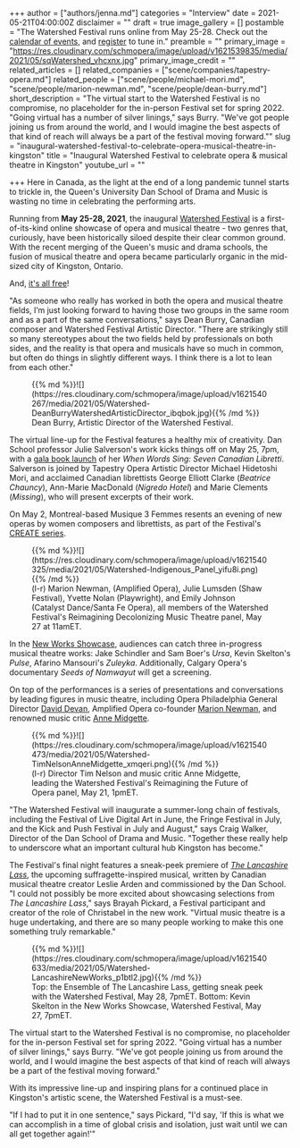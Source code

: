 +++
author = ["authors/jenna.md"]
categories = "Interview"
date = 2021-05-21T04:00:00Z
disclaimer = ""
draft = true
image_gallery = []
postamble = "The Watershed Festival runs online from May 25-28. Check out the [calendar of events](https://www.watershedmusictheatre.com/festivalschedule), and [register](https://events.eply.com/WatershedFestival) to tune in."
preamble = ""
primary_image = "https://res.cloudinary.com/schmopera/image/upload/v1621539835/media/2021/05/sqWatershed_vhcxnx.jpg"
primary_image_credit = ""
related_articles = []
related_companies = ["scene/companies/tapestry-opera.md"]
related_people = ["scene/people/michael-mori.md", "scene/people/marion-newman.md", "scene/people/dean-burry.md"]
short_description = "The virtual start to the Watershed Festival is no compromise, no placeholder for the in-person Festival set for spring 2022. \"Going virtual has a number of silver linings,\" says Burry. \"We've got people joining us from around the world, and I would imagine the best aspects of that kind of reach will always be a part of the festival moving forward.\""
slug = "inaugural-watershed-festival-to-celebrate-opera-musical-theatre-in-kingston"
title = "Inaugural Watershed Festival to celebrate opera & musical theatre in Kingston"
youtube_url = ""

+++
Here in Canada, as the light at the end of a long pandemic tunnel starts to trickle in, the Queen's University Dan School of Drama and Music is wasting no time in celebrating the performing arts.

Running from **May 25-28, 2021**, the inaugural [Watershed Festival](https://www.watershedmusictheatre.com/) is a first-of-its-kind online showcase of opera and musical theatre - two genres that, curiously, have been historically siloed despite their clear common ground. With the recent merging of the Queen's music and drama schools, the fusion of musical theatre and opera became particularly organic in the mid-sized city of Kingston, Ontario. 

And, [it's all free](https://events.eply.com/WatershedFestival)!

"As someone who really has worked in both the opera and musical theatre fields, I’m just looking forward to having those two groups in the same room and as a part of the same conversations," says Dean Burry, Canadian composer and Watershed Festival Artistic Director. "There are strikingly still so many stereotypes about the two fields held by professionals on both sides, and the reality is that opera and musicals have so much in common, but often do things in slightly different ways.  I think there is a lot to lean from each other."

<figure data-type="image">{{% md %}}![](https://res.cloudinary.com/schmopera/image/upload/v1621540267/media/2021/05/Watershed-DeanBurryWatershedArtisticDirector_ibqbok.jpg){{% /md %}}

<figcaption>Dean Burry, Artistic Director of the Watershed Festival.</figcaption>

</figure>

The virtual line-up for the Festival features a healthy mix of creativity. Dan School professor Julie Salverson's work kicks things off on May 25, 7pm, with a [gala book launch](https://www.watershedmusictheatre.com/galabooklaunch) of her _When Words Sing: Seven Canadian Libretti_. Salverson is joined by Tapestry Opera Artistic Director Michael Hidetoshi Mori, and acclaimed Canadian librettists George Elliott Clarke (_Beatrice Chauncy_), Ann-Marie MacDonald (_Nigredo Hotel_) and Marie Clements (_Missing_), who will present excerpts of their work.

On May 2, Montreal-based Musique 3 Femmes resents an evening of new operas by women composers and librettists, as part of the Festival's [CREATE series](https://www.watershedmusictheatre.com/musique-3-femmes).

<figure data-type="image">{{% md %}}![](https://res.cloudinary.com/schmopera/image/upload/v1621540325/media/2021/05/Watershed-Indigenous_Panel_yifu8i.png){{% /md %}}

<figcaption>(l-r) Marion Newman, (Amplified Opera), Julie Lumsden (Shaw Festival), Yvette Nolan (Playwright), and Emily Johnson (Catalyst Dance/Santa Fe Opera), all members of the Watershed Festival's Reimagining Decolonizing Music Theatre panel, May 27 at 11amET.</figcaption>

</figure>

In the [New Works Showcase](https://www.watershedmusictheatre.com/newworksshowcase), audiences can catch three in-progress musical theatre works: Jake Schindler and Sam Boer's _Ursa_, Kevin Skelton's _Pulse_, Afarino Mansouri's _Zuleyka_. Additionally, Calgary Opera's documentary _Seeds of Namwayut_ will get a screening.

On top of the performances is a series of presentations and conversations by leading figures in music theatre, including Opera Philadelphia General Director [David Devan](https://www.operaphila.org/about/our-people/leadership/david-b-devan/), Amplified Opera co-founder [Marion Newman](https://www.amplifiedopera.com/marion-newman), and renowned music critic [Anne Midgette](https://anchor.fm/tewbop/episodes/Anne-Midgette-Art-Is-Not-the-Institutions-eiur6g).

<figure data-type="image">{{% md %}}![](https://res.cloudinary.com/schmopera/image/upload/v1621540473/media/2021/05/Watershed-TimNelsonAnneMidgette_xmqeri.png){{% /md %}}

<figcaption>(l-r) Director Tim Nelson and music critic Anne Midgette, leading the Watershed Festival's Reimagining the Future of Opera panel, May 21, 1pmET.</figcaption>

</figure>

"The Watershed Festival will inaugurate a summer-long chain of festivals, including the Festival of Live Digital Art in June, the Fringe Festival in July, and the Kick and Push Festival in July and August," says Craig Walker, Director of the Dan School of Drama and Music. "Together these really help to underscore what an important cultural hub Kingston has become."

The Festival's final night features a sneak-peek premiere of [_The Lancashire Lass_](https://www.watershedmusictheatre.com/thelancashirelass), the upcoming suffragette-inspired musical, written by Canadian musical theatre creator Leslie Arden and commissioned by the Dan School. "I could not possibly be more excited about showcasing selections from _The Lancashire Lass_," says Brayah Pickard, a Festival participant and creator of the role of Christabel in the new work. "Virtual music theatre is a huge undertaking, and there are so many people working to make this one something truly remarkable."

<figure data-type="image">{{% md %}}![](https://res.cloudinary.com/schmopera/image/upload/v1621540633/media/2021/05/Watershed-LancashireNewWorks_p1btl2.jpg){{% /md %}}

<figcaption>Top: the Ensemble of The Lancashire Lass, getting sneak peek with the Watershed Festival, May 28, 7pmET. Bottom: Kevin Skelton in the New Works Showcase, Watershed Festival, May 27, 7pmET.</figcaption>

</figure>

The virtual start to the Watershed Festival is no compromise, no placeholder for the in-person Festival set for spring 2022. "Going virtual has a number of silver linings," says Burry. "We've got people joining us from around the world, and I would imagine the best aspects of that kind of reach will always be a part of the festival moving forward."

With its impressive line-up and inspiring plans for a continued place in Kingston's artistic scene, the Watershed Festival is a must-see.

"If I had to put it in one sentence," says Pickard, "I'd say, 'If this is what we can accomplish in a time of global crisis and isolation, just wait until we can all get together again!'"